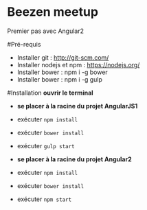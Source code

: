 # Beezen meetup 
  Premier pas avec Angular2
 
#Pré-requis
 * Installer git : http://git-scm.com/ 
 * Installer nodejs et npm : https://nodejs.org/ 
 * Installer bower : npm i -g bower
 * Installer bower : npm i -g gulp
  
#Installation
**ouvrir le terminal**

  * **se placer à la racine du projet AngularJS1**
  * exécuter <code>npm install</code> 
  * exécuter <code>bower install</code> 
  * exécuter <code>gulp start</code>
 
 
  * **se placer à la racine du projet Angular2**
  * exécuter <code>npm install</code> 
  * exécuter <code>bower install</code> 
  * exécuter <code>npm start</code>